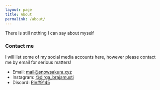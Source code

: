 ```yaml
---
layout: page
title: About
permalink: /about/
---
```


There is still nothing I can say about myself


### Contact me

I will list some of my social media accounts here, however please contact me by email for serious matters!

* Email: [mail@snowsakura.xyz](mailto:mail@snowsakura.xyz)
* Instagram: [@dirga_brajamusti](https://instagram.com/dirga_brajamusti)
* Discord: [Rin#9145]()